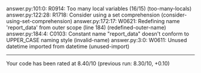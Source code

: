 answer.py:101:0: R0914: Too many local variables (16/15) (too-many-locals)
answer.py:122:28: R1718: Consider using a set comprehension (consider-using-set-comprehension)
answer.py:172:17: W0621: Redefining name 'report_data' from outer scope (line 184) (redefined-outer-name)
answer.py:184:4: C0103: Constant name "report_data" doesn't conform to UPPER_CASE naming style (invalid-name)
answer.py:3:0: W0611: Unused datetime imported from datetime (unused-import)

------------------------------------------------------------------
Your code has been rated at 8.40/10 (previous run: 8.30/10, +0.10)

